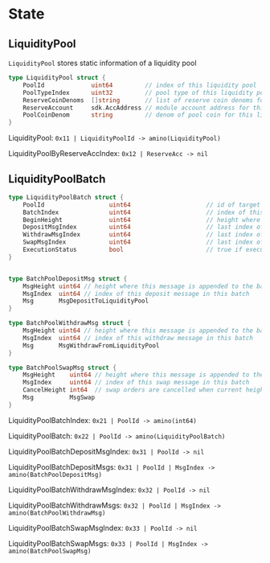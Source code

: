 <!--
order: 2
-->

# State

## LiquidityPool

`LiquidityPool` stores static information of a liquidity pool

```go
type LiquidityPool struct {
	PoolId             uint64         // index of this liquidity pool
	PoolTypeIndex      uint32         // pool type of this liquidity pool
	ReserveCoinDenoms  []string       // list of reserve coin denoms for this liquidity pool
	ReserveAccount     sdk.AccAddress // module account address for this liquidity pool to store reserve coins
	PoolCoinDenom      string         // denom of pool coin for this liquidity pool
}
```

LiquidityPool: `0x11 | LiquidityPoolId -> amino(LiquidityPool)`

LiquidityPoolByReserveAccIndex: `0x12 | ReserveAcc -> nil`


## LiquidityPoolBatch

```go
type LiquidityPoolBatch struct {
	PoolId                  uint64                     // id of target liquidity pool
	BatchIndex              uint64                     // index of this batch
	BeginHeight             uint64                     // height where this batch is begun
	DepositMsgIndex         uint64                     // last index of BatchPoolDepositMsgs	
	WithdrawMsgIndex        uint64                     // last index of BatchPoolWithdrawMsgs	
	SwapMsgIndex            uint64                     // last index of BatchPoolSwapMsgs	
	ExecutionStatus         bool                       // true if executed, false if not executed yet
}


type BatchPoolDepositMsg struct {
	MsgHeight uint64 // height where this message is appended to the batch
	MsgIndex  uint64 // index of this deposit message in this batch
	Msg       MsgDepositToLiquidityPool
}

type BatchPoolWithdrawMsg struct {
	MsgHeight uint64 // height where this message is appended to the batch
	MsgIndex  uint64 // index of this withdraw message in this batch
	Msg       MsgWithdrawFromLiquidityPool
}

type BatchPoolSwapMsg struct {
	MsgHeight    uint64 // height where this message is appended to the batch
	MsgIndex     uint64 // index of this swap message in this batch
	CancelHeight int64  // swap orders are cancelled when current height is equal or higher than CancelHeight
	Msg          MsgSwap
}

```

LiquidityPoolBatchIndex: `0x21 | PoolId -> amino(int64)`

LiquidityPoolBatch: `0x22 | PoolId -> amino(LiquidityPoolBatch)`

LiquidityPoolBatchDepositMsgIndex: `0x31 | PoolId -> nil`

LiquidityPoolBatchDepositMsgs: `0x31 | PoolId | MsgIndex -> amino(BatchPoolDepositMsg)`

LiquidityPoolBatchWithdrawMsgIndex: `0x32 | PoolId -> nil`

LiquidityPoolBatchWithdrawMsgs: `0x32 | PoolId | MsgIndex -> amino(BatchPoolWithdrawMsg)`

LiquidityPoolBatchSwapMsgIndex: `0x33 | PoolId -> nil`

LiquidityPoolBatchSwapMsgs: `0x33 | PoolId | MsgIndex -> amino(BatchPoolSwapMsg)`
